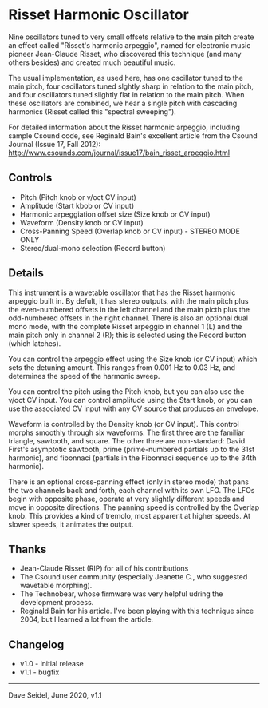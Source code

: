 # Risset Harmonic Oscillator

Nine oscillators tuned to very small offsets relative to the main pitch create an effect called "Risset's harmonic arpeggio", named for electronic music pioneer Jean-Claude Risset, who discovered this technique (and many others besides) and created much beautiful music.

The usual implementation, as used here, has one oscillator tuned to the main pitch, four oscillators tuned slghtly sharp in relation to the main pitch, and four oscillators tuned slightly flat in relation to the main pitch. When these oscillators are combined, we hear a single pitch with cascading harmonics (Risset called this "spectral sweeping").

For detailed information about the Risset harmonic arpeggio, including sample Csound code, see Reginald Bain's excellent article from the Csound Journal (Issue 17, Fall 2012): http://www.csounds.com/journal/issue17/bain_risset_arpeggio.html

## Controls

 * Pitch (Pitch knob or v/oct CV input)
 * Amplitude (Start kbob or CV input)
 * Harmonic arpeggiation offset size (Size knob or CV input)
 * Waveform (Density knob or CV input)
 * Cross-Panning Speed (Overlap knob or CV input) - STEREO MODE ONLY
 * Stereo/dual-mono selection (Record button)

## Details

This instrument is a wavetable oscillator that has the Risset harmonic arpeggio built in. By defult, it has stereo outputs, with the main pitch plus the even-numbered offsets in the left channel and the main picth plus the odd-numbered offsets in the right channel. There is also an optional dual mono mode, with the complete Risset arpeggio in channel 1 (L) and the main pitch only in channel 2 (R); this is selected using the Record button (which latches).

You can control the arpeggio effect using the Size knob (or CV input) which sets the detuning amount. This ranges from 0.001 Hz to 0.03 Hz, and determines the speed of the harmonic sweep.

You can control the pitch using the Pitch knob, but you can also use the v/oct CV input. You can control amplitude using the Start knob, or you can use the associated CV input with any CV source that produces an envelope.

Waveform is controlled by the Density knob (or CV input). This control morphs smoothly through six waveforms. The first three are the familiar triangle, sawtooth, and square. The other three are non-standard: David First's asymptotic sawtooth, prime (prime-numbered partials up to the 31st harmonic), and fibonnaci (partials in the Fibonnaci sequence up to the 34th harmonic).

There is an optional cross-panning effect (only in stereo mode) that pans the two channels back and forth, each channel with its own LFO. The LFOs begin with opposite phase, operate at very slightly different speeds and move in opposite directions. The panning speed is controlled by the Overlap knob. This provides a kind of tremolo, most apparent at higher speeds. At slower speeds, it animates the output.

## Thanks

 * Jean-Claude Risset (RIP) for all of his contributions
 * The Csound user community (especially Jeanette C., who suggested wavetable morphing).
 * The Technobear, whose firmware was very helpful udring the development process.
 * Reginald Bain for his article. I've been playing with this technique since 2004, but I learned a lot from the article.

## Changelog
 * v1.0 - initial release
 * v1.1 - bugfix

---

Dave Seidel, June 2020, v1.1